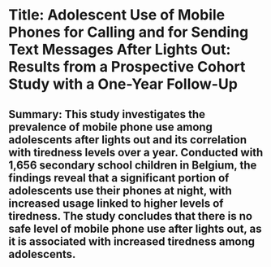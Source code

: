 # Title: Adolescent Use of Mobile Phones for Calling and for Sending Text Messages After Lights Out: Results from a Prospective Cohort Study with a One-Year Follow-Up

## Summary: This study investigates the prevalence of mobile phone use among adolescents after lights out and its correlation with tiredness levels over a year. Conducted with 1,656 secondary school children in Belgium, the findings reveal that a significant portion of adolescents use their phones at night, with increased usage linked to higher levels of tiredness. The study concludes that there is no safe level of mobile phone use after lights out, as it is associated with increased tiredness among adolescents.